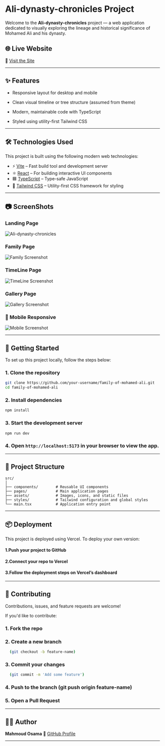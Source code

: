 # Ali-dynasty-chronicles Project

Welcome to the **Ali-dynasty-chronicles** project — a web application dedicated to visually exploring the lineage and historical significance of Mohamed Ali and his dynasty.

## 🌐 Live Website

🔗 [Visit the Site](https://ali-dynasty-chronicles.vercel.app/)

---

## ✨ Features

- Responsive layout for desktop and mobile

- Clean visual timeline or tree structure (assumed from theme)

- Modern, maintainable code with TypeScript

- Styled using utility-first Tailwind CSS

---

## 🛠️ Technologies Used

This project is built using the following modern web technologies:

- ⚡ [Vite](https://vitejs.dev/) – Fast build tool and development server
- ⚛️ [React](https://reactjs.org/) – For building interactive UI components
- 🟦 [TypeScript](https://www.typescriptlang.org/) – Type-safe JavaScript
- 🎨 [Tailwind CSS](https://tailwindcss.com/) – Utility-first CSS framework for styling

---

## 📷 ScreenShots


###  Landing Page
![Ali-dynasty-chronicles ](src/assets/images/LandingPage_Family%20Ali.png)

### Family Page
![Family Screenshot](src/assets/images/TreePage_Family%20Ali.png)

### TimeLine Page
![TimeLine Screenshot](src/assets/images/LinePage_Family%20Ali.png)

### Gallery Page
![Gallery Screenshot](src/assets/images/GalleryPage_Family%20Ali.png)

### 📱 Mobile Responsive
![Mobile Screenshot](src/assets/images/mobileVeiw.png)

---

## 🚀 Getting Started

To set up this project locally, follow the steps below:

### 1. Clone the repository

```bash
git clone https://github.com/your-username/family-of-mohamed-ali.git
cd family-of-mohamed-ali
```
### 2. Install dependencies

```bash
npm install
```
### 3. Start the development server

```
npm run dev
```

### 4. Open `http://localhost:5173` in your browser to view the app.

---

## 📁 Project Structure

```
src/
│
├── components/        # Reusable UI components
├── pages/             # Main application pages
├── assets/            # Images, icons, and static files
├── styles/            # Tailwind configuration and global styles
└── main.tsx           # Application entry point
```
---

## 📦 Deployment

This project is deployed using Vercel. To deploy your own version:

#### 1.Push your project to GitHub

#### 2.Connect your repo to Vercel

#### 3.Follow the deployment steps on Vercel’s dashboard

---

## 🤝 Contributing

Contributions, issues, and feature requests are welcome!

If you'd like to contribute:

 ### 1. Fork the repo

 ### 2. Create a new branch 
```bash
  (git checkout -b feature-name)
```
 ### 3. Commit your changes 
```bash
  (git commit -m 'Add some feature')
```
 ### 4. Push to the branch (git push origin feature-name)

 ### 5. Open a Pull Request


---


## 👨‍💻 Author

**Mahmoud Osama**
🔗 [GitHub Profile](https://github.com/mahmoud25osama)

---
